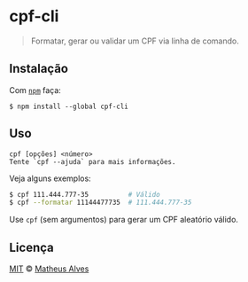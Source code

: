 # cpf-cli

> Formatar, gerar ou validar um CPF via linha de comando.

## Instalação

Com [`npm`](https://npmjs.com/) faça:

```
$ npm install --global cpf-cli
```

## Uso

```
cpf [opções] <número>
Tente `cpf --ajuda` para mais informações.
```

Veja alguns exemplos:

```sh
$ cpf 111.444.777-35          # Válido
$ cpf --formatar 11144477735  # 111.444.777-35
```

Use `cpf` (sem argumentos) para gerar um CPF aleatório válido.

## Licença

[MIT](http://theuves.mit-license.org/) &copy; [Matheus Alves](http://github.com/theuves)
